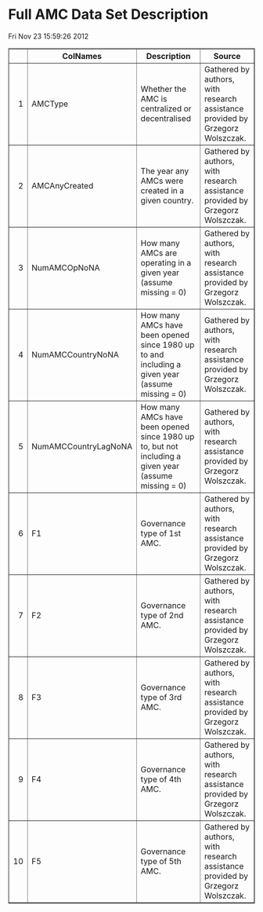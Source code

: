 # Full AMC Data Set Description


 Fri Nov 23 15:59:26 2012 <!-- html table generated in R 2.15.2 by xtable 1.7-0 package -->
<!-- Fri Nov 23 15:59:26 2012 -->
<TABLE border=1>
<TR> <TH>  </TH> <TH> ColNames </TH> <TH> Description </TH> <TH> Source </TH>  </TR>
  <TR> <TD align="right"> 1 </TD> <TD> AMCType </TD> <TD> Whether the AMC is centralized or decentralised </TD> <TD> Gathered by authors, with research assistance provided by Grzegorz Wolszczak. </TD> </TR>
  <TR> <TD align="right"> 2 </TD> <TD> AMCAnyCreated </TD> <TD> The year any AMCs were created in a given country. </TD> <TD> Gathered by authors, with research assistance provided by Grzegorz Wolszczak. </TD> </TR>
  <TR> <TD align="right"> 3 </TD> <TD> NumAMCOpNoNA </TD> <TD> How many AMCs are operating in a given year (assume missing = 0) </TD> <TD> Gathered by authors, with research assistance provided by Grzegorz Wolszczak. </TD> </TR>
  <TR> <TD align="right"> 4 </TD> <TD> NumAMCCountryNoNA </TD> <TD> How many AMCs have been opened since 1980 up to and including a given year (assume missing = 0) </TD> <TD> Gathered by authors, with research assistance provided by Grzegorz Wolszczak. </TD> </TR>
  <TR> <TD align="right"> 5 </TD> <TD> NumAMCCountryLagNoNA </TD> <TD> How many AMCs have been opened since 1980 up to, but not including a given year (assume missing = 0) </TD> <TD> Gathered by authors, with research assistance provided by Grzegorz Wolszczak. </TD> </TR>
  <TR> <TD align="right"> 6 </TD> <TD> F1 </TD> <TD> Governance type of 1st AMC. </TD> <TD> Gathered by authors, with research assistance provided by Grzegorz Wolszczak. </TD> </TR>
  <TR> <TD align="right"> 7 </TD> <TD> F2 </TD> <TD> Governance type of 2nd AMC. </TD> <TD> Gathered by authors, with research assistance provided by Grzegorz Wolszczak. </TD> </TR>
  <TR> <TD align="right"> 8 </TD> <TD> F3 </TD> <TD> Governance type of 3rd AMC. </TD> <TD> Gathered by authors, with research assistance provided by Grzegorz Wolszczak. </TD> </TR>
  <TR> <TD align="right"> 9 </TD> <TD> F4 </TD> <TD> Governance type of 4th AMC. </TD> <TD> Gathered by authors, with research assistance provided by Grzegorz Wolszczak. </TD> </TR>
  <TR> <TD align="right"> 10 </TD> <TD> F5 </TD> <TD> Governance type of 5th AMC. </TD> <TD> Gathered by authors, with research assistance provided by Grzegorz Wolszczak. </TD> </TR>
   </TABLE>
